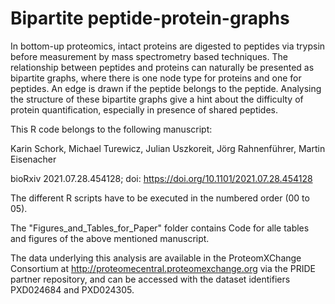 # Bipartite peptide-protein-graphs

In bottom-up proteomics, intact proteins are digested to peptides via trypsin
before measurement by mass spectrometry based techniques. The relationship 
between peptides and proteins can naturally be presented as bipartite graphs, 
where there is one node type for proteins and one for peptides. An edge is drawn
if the peptide belongs to the peptide. Analysing the structure of these bipartite
graphs give a hint about the difficulty of protein quantification, especially
in presence of shared peptides. 

This R code belongs to the following manuscript:

Karin Schork, Michael Turewicz, Julian Uszkoreit, Jörg Rahnenführer, Martin Eisenacher

bioRxiv 2021.07.28.454128; doi: https://doi.org/10.1101/2021.07.28.454128 

The different R scripts have to be executed in the numbered order (00 to 05).

The "Figures_and_Tables_for_Paper" folder contains Code for alle tables and figures 
of the above mentioned manuscript.

The data underlying this analysis are available in the ProteomXChange Consortium 
at  http://proteomecentral.proteomexchange.org via the PRIDE partner repository, 
and can be accessed with the dataset identifiers PXD024684 and PXD024305.


